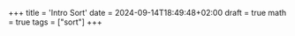 +++
title = 'Intro Sort'
date = 2024-09-14T18:49:48+02:00
draft = true
math = true
tags = ["sort"]
+++
